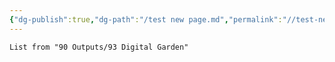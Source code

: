 ```yaml
---
{"dg-publish":true,"dg-path":"/test new page.md","permalink":"//test-new-page/","created":"","updated":""}
---
```


``` dataview
List from "90 Outputs/93 Digital Garden"
```
